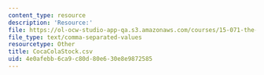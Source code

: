 ```yaml
---
content_type: resource
description: 'Resource:'
file: https://ol-ocw-studio-app-qa.s3.amazonaws.com/courses/15-071-the-analytics-edge-spring-2017/4e0afebb6ca9c80d80e630e8e9872585_CocaColaStock.csv
file_type: text/comma-separated-values
resourcetype: Other
title: CocaColaStock.csv
uid: 4e0afebb-6ca9-c80d-80e6-30e8e9872585
---
```

